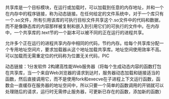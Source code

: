 共享库是一个目标模块，在运行或加载时，可以加载到任意的内存地址，并和一个在内存中的程序链接，称为动态链接。在任何给定的文件系统中，对于一个库只有一个.so文件，所有引用该库的可执行目标文件共享这个.so文件中的代码和数据，而不是像静态库的内容那样被复制和嵌入到引用它们的可执行的文件中。在内存中，一个共享库的.text节的一个副本可以被不同的正在运行的进程共享。

允许多个正在运行的进程共享内存中相同的代码，节约内存。给每个共享库分配一个专用地址空间片，要求加载器从这个地址加载共享库。地址空间使用效率不高。
可以加载而无需重定位的代码称为位置无关代码，PIC

动态链接：1分发软件 2构建高性能Web服务器（将每个生成动态内容的函数打包在共享库，当一个来自Web浏览器的请求到达时，服务器动态加载和链接适当的函数，然后直接调用它，而不是使用fork和execve在子进程上下文运行函数，函数会一直缓存在服务器的地址空间中，所以只要一个简单的函数调用的开销就可以处理随后的请求，运行时无需停止服务器，可更新已存在的函数，添加新的函数）
